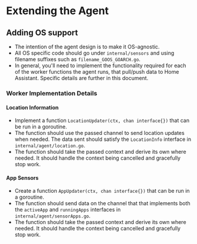 # Extending the Agent

## Adding OS support

- The intention of the agent design is to make it OS-agnostic.
- All OS specific code should go under `internal/sensors` and using filename
  suffixes such as `filename_GOOS_GOARCH.go`. 
- In general, you'll need to implement the functionality required for each of
  the worker functions the agent runs, that pull/push data to Home Assistant.
  Specific details are further in this document.


### Worker Implementation Details

#### Location Information

- Implement a function `LocationUpdater(ctx, chan interface{})` that can be run in a goroutine.
- The function should use the passed channel to send location updates when
  needed. The data sent should satisfy the `LocationInfo` interface in
  `internal/agent/location.go`.
- The function should take the passed context and derive its own where needed.
  It should handle the context being cancelled and gracefully stop work.

#### App Sensors

- Create a function `AppUpdater(ctx, chan interface{})` that can be run in a goroutine.
- The function should send data on the channel that that implements both the `activeApp` and `runningApps`
  interfaces in `internal/agent/sensorApps.go`. 
- The function should take the passed context and derive its own where needed.
  It should handle the context being cancelled and gracefully stop work.

